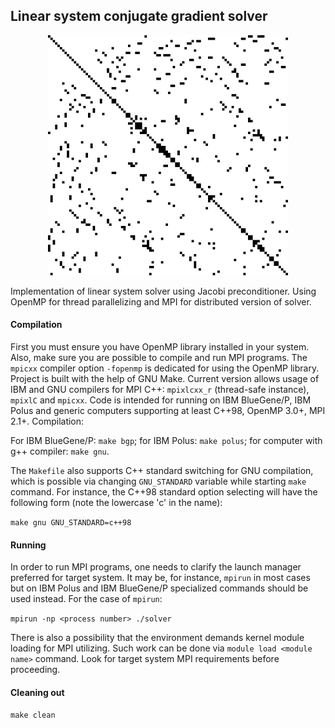 ## **Linear system conjugate gradient solver**

<p align="center">
  <img src="img/sparse-matrix.png" alt="<icon here>" width="384"/>
</p>

Implementation of linear system solver using Jacobi preconditioner. Using OpenMP for thread parallelizing and MPI for distributed version of solver.

#### Compilation 

First you must ensure you have OpenMP library installed in your system. Also, make sure you are possible to compile and run MPI programs. The `mpicxx` compiler option `-fopenmp` is dedicated for using the OpenMP library. Project is built with the help of GNU Make. Current version allows usage of IBM and GNU compilers for MPI C++: `mpixlcxx_r` (thread-safe instance), `mpixlC` and `mpicxx`. Code is intended for running on IBM BlueGene/P, IBM Polus and generic computers supporting at least C++98, OpenMP 3.0+, MPI 2.1+. Compilation:

For IBM BlueGene/P: `make bgp`;
for IBM Polus: `make polus`;
for computer with g++ compiler: `make gnu`.

The `Makefile` also supports C++ standard switching for GNU compilation, which is possible via changing `GNU_STANDARD` variable while starting `make` command. For instance, the C++98 standard option selecting will have the following form (note the lowercase 'c' in the name):

`make gnu GNU_STANDARD=c++98`

#### Running

In order to run MPI programs, one needs to clarify the launch manager preferred for target system. It may be, for instance, `mpirun` in most cases but on IBM Polus and IBM BlueGene/P specialized commands should be used instead. For the case of `mpirun`: 

`mpirun -np <process number> ./solver`

There is also a possibility that the environment demands kernel module loading for MPI utilizing. Such work can be done via `module load <module name>` command. Look for target system MPI requirements before proceeding.

#### Cleaning out

`make clean`
